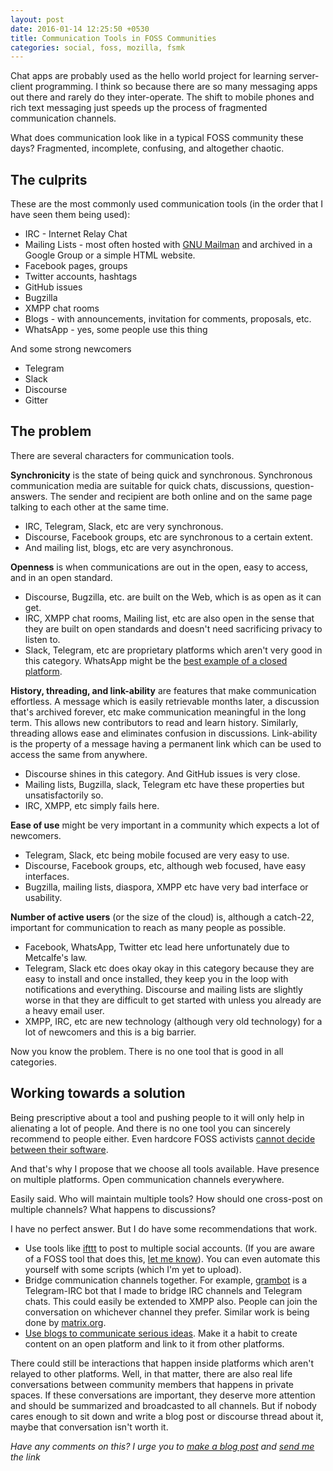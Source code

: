 ```yaml
---
layout: post
date: 2016-01-14 12:25:50 +0530
title: Communication Tools in FOSS Communities
categories: social, foss, mozilla, fsmk
---
```


Chat apps are probably used as the hello world project for learning server-client programming. I think so because there are so many messaging apps out there and rarely do they inter-operate. The shift to mobile phones and rich text messaging just speeds up the process of fragmented communication channels.

What does communication look like in a typical FOSS community these days? Fragmented, incomplete, confusing, and altogether chaotic.

## The culprits ##

These are the most commonly used communication tools (in the order that I have seen them being used):

* IRC - Internet Relay Chat
* Mailing Lists - most often hosted with [GNU Mailman](https://www.gnu.org/software/mailman/) and archived in a Google Group or a simple HTML website.
* Facebook pages, groups
* Twitter accounts, hashtags
* GitHub issues
* Bugzilla
* XMPP chat rooms
* Blogs - with announcements, invitation for comments, proposals, etc.
* WhatsApp - yes, some people use this thing

And some strong newcomers

* Telegram
* Slack
* Discourse
* Gitter

## The problem ##

There are several characters for communication tools.

**Synchronicity** is the state of being quick and synchronous. Synchronous communication media are suitable for quick chats, discussions, question-answers. The sender and recipient are both online and on the same page talking to each other at the same time.

* IRC, Telegram, Slack, etc are very synchronous.
* Discourse, Facebook groups, etc are synchronous to a certain extent.
* And mailing list, blogs, etc are very asynchronous.

**Openness** is when communications are out in the open, easy to access, and in an open standard.

* Discourse, Bugzilla, etc. are built on the Web, which is as open as it can get.
* IRC, XMPP chat rooms, Mailing list, etc are also open in the sense that they are built on open standards and doesn't need sacrificing privacy to listen to.
* Slack, Telegram, etc are proprietary platforms which aren't very good in this category. WhatsApp might be the [best example of a closed platform](http://blog.learnlearn.in/2015/08/response-to-whatsapp-cease-and-desist-threat.html).

**History, threading, and link-ability** are features that make communication effortless. A message which is easily retrievable months later, a discussion that's archived forever, etc make communication meaningful in the long term. This allows new contributors to read and learn history. Similarly, threading allows ease and eliminates confusion in discussions. Link-ability is the property of a message having a permanent link which can be used to access the same from anywhere.

* Discourse shines in this category. And GitHub issues is very close.
* Mailing lists, Bugzilla, slack, Telegram etc have these properties but unsatisfactorily so.
* IRC, XMPP, etc simply fails here.

**Ease of use** might be very important in a community which expects a lot of newcomers.

* Telegram, Slack, etc being mobile focused are very easy to use.
* Discourse, Facebook groups, etc, although web focused, have easy interfaces.
* Bugzilla, mailing lists, diaspora, XMPP etc have very bad interface or usability.

**Number of active users** (or the size of the cloud) is, although a catch-22, important for communication to reach as many people as possible.

* Facebook, WhatsApp, Twitter etc lead here unfortunately due to Metcalfe's law.
* Telegram, Slack etc does okay okay in this category because they are easy to install and once installed, they keep you in the loop with notifications and everything. Discourse and mailing lists are slightly worse in that they are difficult to get started with unless you already are a heavy email user.
* XMPP, IRC, etc are new technology (although very old technology) for a lot of newcomers and this is a big barrier.

Now you know the problem. There is no one tool that is good in all categories.

## Working towards a solution ##

Being prescriptive about a tool and pushing people to it will only help in alienating a lot of people. And there is no one tool you can sincerely recommend to people either. Even hardcore FOSS activists [cannot decide between their software](http://blog.learnlearn.in/2015/08/secure-communication-on-mobile-phones.html).

And that's why I propose that we choose all tools available. Have presence on multiple platforms. Open communication channels everywhere.

Easily said. Who will maintain multiple tools? How should one cross-post on multiple channels? What happens to discussions?

I have no perfect answer. But I do have some recommendations that work.

* Use tools like [ifttt](http://ifttt.com/) to post to multiple social accounts. (If you are aware of a FOSS tool that does this, [let me know](/about/#contact)). You can even automate this yourself with some scripts (which I'm yet to upload).
* Bridge communication channels together. For example, [grambot](/grambot/) is a Telegram-IRC bot that I made to bridge IRC channels and Telegram chats. This could easily be extended to XMPP also. People can join the conversation on whichever channel they prefer. Similar work is being done by [matrix.org](http://matrix.org/).
* [Use blogs to communicate serious ideas](/blogs-to-chat/). Make it a habit to create content on an open platform and link to it from other platforms.

There could still be interactions that happen inside platforms which aren't relayed to other platforms. Well, in that matter, there are also real life conversations between community members that happens in private spaces. If these conversations are important, they deserve more attention and should be summarized and broadcasted to all channels. But if nobody cares enough to sit down and write a blog post or discourse thread about it, maybe that conversation isn't worth it.

*Have any comments on this? I urge you to [make a blog post](/blogs-to-chat/) and [send me](/about/#contact) the link*